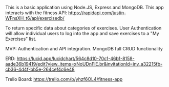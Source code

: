 This is a basic application using Node.JS, Express and MongoDB.
This app interacts with the fitness API:
    https://rapidapi.com/justin-WFnsXH_t6/api/exercisedb/

To return specific data about categories of exercises.
User Authentication will allow individual users to log into the app
and save exercises to a "My Exercises" list.

MVP:
Authentication and API integration.
MongoDB full CRUD functionality


ERD:
https://lucid.app/lucidchart/564c8d10-70c1-46b1-8158-aade36b19419/edit?view_items=xNoUDnFlE.br&invitationId=inv_a32215fb-cb36-4d4f-bb5e-264cef4c6e48


Trello Board:
https://trello.com/b/yhzf6OL4/fitness-app
